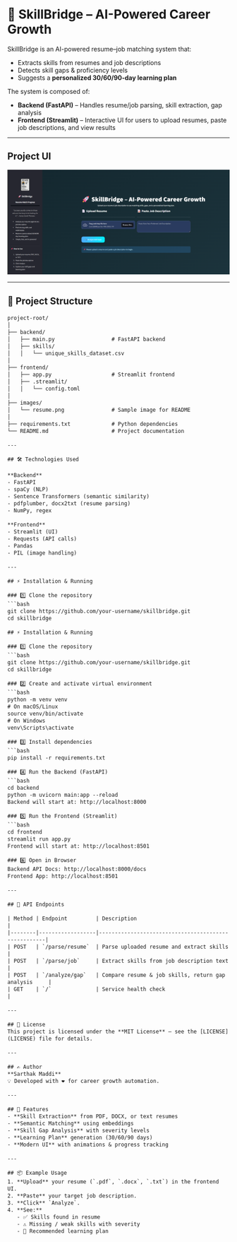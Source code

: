 # 🚀 SkillBridge – AI-Powered Career Growth

SkillBridge is an AI-powered resume–job matching system that:
- Extracts skills from resumes and job descriptions
- Detects skill gaps & proficiency levels
- Suggests a **personalized 30/60/90-day learning plan**

The system is composed of:
- **Backend (FastAPI)** – Handles resume/job parsing, skill extraction, gap analysis  
- **Frontend (Streamlit)** – Interactive UI for users to upload resumes, paste job descriptions, and view results

---
## Project UI

![project image](images/main_image.png)

---

## 📂 Project Structure

```plaintext
project-root/
│
├── backend/
│   ├── main.py                  # FastAPI backend
│   ├── skills/
│   │   └── unique_skills_dataset.csv
│
├── frontend/
│   ├── app.py                   # Streamlit frontend
│   ├── .streamlit/
│   │   └── config.toml
│
├── images/
│   └── resume.png               # Sample image for README
│
├── requirements.txt             # Python dependencies
└── README.md                    # Project documentation

---

## 🛠 Technologies Used

**Backend**
- FastAPI
- spaCy (NLP)
- Sentence Transformers (semantic similarity)
- pdfplumber, docx2txt (resume parsing)
- NumPy, regex

**Frontend**
- Streamlit (UI)
- Requests (API calls)
- Pandas
- PIL (image handling)

---

## ⚡ Installation & Running

### 1️⃣ Clone the repository
```bash
git clone https://github.com/your-username/skillbridge.git
cd skillbridge

## ⚡ Installation & Running

### 1️⃣ Clone the repository
```bash
git clone https://github.com/your-username/skillbridge.git
cd skillbridge

### 2️⃣ Create and activate virtual environment
```bash
python -m venv venv
# On macOS/Linux
source venv/bin/activate
# On Windows
venv\Scripts\activate

### 3️⃣ Install dependencies
```bash
pip install -r requirements.txt

### 4️⃣ Run the Backend (FastAPI)
```bash
cd backend
python -m uvicorn main:app --reload
Backend will start at: http://localhost:8000

### 5️⃣ Run the Frontend (Streamlit)
```bash
cd frontend
streamlit run app.py
Frontend will start at: http://localhost:8501

### 6️⃣ Open in Browser
Backend API Docs: http://localhost:8000/docs
Frontend App: http://localhost:8501

---

## 🔑 API Endpoints

| Method | Endpoint         | Description                                         |
|--------|------------------|-----------------------------------------------------|
| POST   | `/parse/resume`  | Parse uploaded resume and extract skills             |
| POST   | `/parse/job`     | Extract skills from job description text             |
| POST   | `/analyze/gap`   | Compare resume & job skills, return gap analysis     |
| GET    | `/`              | Service health check                                |

---

## 📜 License
This project is licensed under the **MIT License** – see the [LICENSE](LICENSE) file for details.

---

## ✍️ Author
**Sarthak Maddi**  
💡 Developed with ❤️ for career growth automation.

---

## 🌟 Features
- **Skill Extraction** from PDF, DOCX, or text resumes  
- **Semantic Matching** using embeddings  
- **Skill Gap Analysis** with severity levels  
- **Learning Plan** generation (30/60/90 days)  
- **Modern UI** with animations & progress tracking  

---

## 📦 Example Usage
1. **Upload** your resume (`.pdf`, `.docx`, `.txt`) in the frontend UI.  
2. **Paste** your target job description.  
3. **Click** `Analyze`.  
4. **See:**
   - ✅ Skills found in resume  
   - ⚠ Missing / weak skills with severity  
   - 📅 Recommended learning plan

